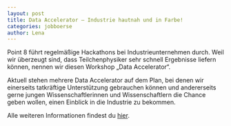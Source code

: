 ```yaml
---
layout: post
title: Data Accelerator – Industrie hautnah und in Farbe!
categories: jobboerse
author: Lena
---
```



Point 8 führt regelmäßige Hackathons bei Industrieunternehmen durch. Weil wir überzeugt
sind, dass Teilchenphysiker sehr schnell Ergebnisse liefern können, nennen wir diesen
Workshop „Data Accelerator“.

Aktuell stehen mehrere Data Accelerator auf dem Plan, bei denen wir einerseits tatkräftige
Unterstützung gebrauchen können und andererseits gerne jungen Wissenschaftlerinnen und
Wissenschaftlern die Chance geben wollen, einen Einblick in die Industrie zu bekommen.

Alle weiteren Informationen findest du [hier](dokumente/ausschreibungen_jobboerse/Ausschreibung_DA.pdf).
